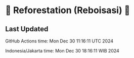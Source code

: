 
# 🌳 Reforestation (Reboisasi) 🌲

## Last Updated

GitHub Actions time: Mon Dec 30 11:16:11 UTC 2024

Indonesia/Jakarta time: Mon Dec 30 18:16:11 WIB 2024
